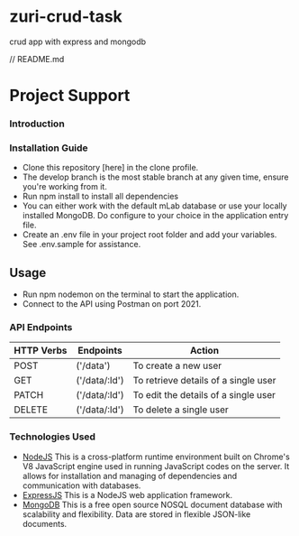 # zuri-crud-task
crud app with express and mongodb

// README.md
# Project Support
### Introduction
### Installation Guide
* Clone this repository [here] in the clone profile.
* The develop branch is the most stable branch at any given time, ensure you're working from it.
* Run npm install to install all dependencies
* You can either work with the default mLab database or use your locally installed MongoDB. Do configure to your choice in the application entry file.
* Create an .env file in your project root folder and add your variables. See .env.sample for assistance.
## Usage
* Run npm nodemon on the terminal to start the application.
* Connect to the API using Postman on port 2021.
### API Endpoints
| HTTP Verbs | Endpoints | Action |
| --- | --- | --- |
| POST |('/data')| To create a new user |
| GET | ('/data/:Id') | To retrieve details of a single user|
| PATCH | ('/data/:Id') | To edit the details of a single user |
| DELETE |('/data/:Id') | To delete a single user |
### Technologies Used
* [NodeJS](https://nodejs.org/) This is a cross-platform runtime environment built on Chrome's V8 JavaScript engine used in running JavaScript codes on the server. It allows for installation and managing of dependencies and communication with databases.
* [ExpressJS](https://www.expresjs.org/) This is a NodeJS web application framework.
* [MongoDB](https://www.mongodb.com/) This is a free open source NOSQL document database with scalability and flexibility. Data are stored in flexible JSON-like documents.
